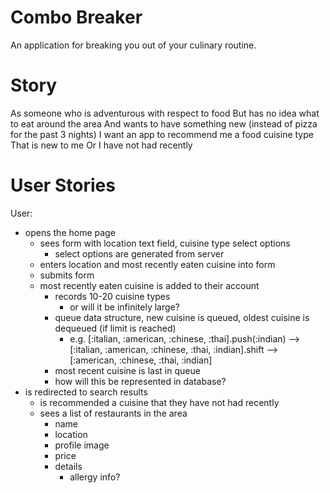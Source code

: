 # Combo Breaker

An application for breaking you out of your culinary routine.

# Story

As someone who is adventurous with respect to food
But has no idea what to eat around the area
And wants to have something new (instead of pizza for the past 3 nights)
I want an app to recommend me a food cuisine type
That is new to me
Or I have not had recently

# User Stories

User:

  - opens the home page
    - sees form with location text field, cuisine type select options
      - select options are generated from server
    - enters location and most recently eaten cuisine into form
    - submits form
    - most recently eaten cuisine is added to their account
      - records 10-20 cuisine types
        - or will it be infinitely large?
      - queue data structure, new cuisine is queued, oldest cuisine is dequeued (if limit is reached)
        - e.g. [:italian, :american, :chinese, :thai].push(:indian) --> [:italian, :american, :chinese, :thai, :indian].shift --> [:american, :chinese, :thai, :indian]
      - most recent cuisine is last in queue
      - how will this be represented in database?
  - is redirected to search results
    - is recommended a cuisine that they have not had recently
    - sees a list of restaurants in the area
      - name
      - location
      - profile image
      - price
      - details
        - allergy info?